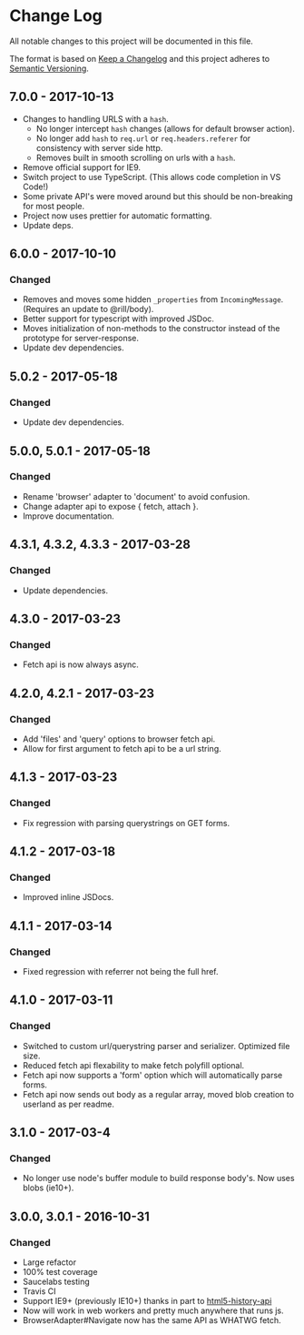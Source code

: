 # Change Log
All notable changes to this project will be documented in this file.

The format is based on [Keep a Changelog](http://keepachangelog.com/)
and this project adheres to [Semantic Versioning](http://semver.org/).

## 7.0.0 - 2017-10-13
- Changes to handling URLS with a `hash`.
  * No longer intercept `hash` changes (allows for default browser action).
  * No longer add `hash` to `req.url` or `req.headers.referer` for consistency with server side http.
  * Removes built in smooth scrolling on urls with a `hash`.
- Remove official support for IE9.
- Switch project to use TypeScript. (This allows code completion in VS Code!)
- Some private API's were moved around but this should be non-breaking for most people.
- Project now uses prettier for automatic formatting.
- Update deps.

## 6.0.0 - 2017-10-10
### Changed
- Removes and moves some hidden `_properties` from `IncomingMessage`. (Requires an update to @rill/body).
- Better support for typescript with improved JSDoc.
- Moves initialization of non-methods to the constructor instead of the prototype for server-response.
- Update dev dependencies.

## 5.0.2 - 2017-05-18
### Changed
- Update dev dependencies.

## 5.0.0, 5.0.1 - 2017-05-18
### Changed
- Rename 'browser' adapter to 'document' to avoid confusion.
- Change adapter api to expose { fetch, attach }.
- Improve documentation.

## 4.3.1, 4.3.2, 4.3.3 - 2017-03-28
### Changed
- Update dependencies.

## 4.3.0 - 2017-03-23
### Changed
- Fetch api is now always async.

## 4.2.0, 4.2.1 - 2017-03-23
### Changed
- Add 'files' and 'query' options to browser fetch api.
- Allow for first argument to fetch api to be a url string.

## 4.1.3 - 2017-03-23
### Changed
- Fix regression with parsing querystrings on GET forms.

## 4.1.2 - 2017-03-18
### Changed
- Improved inline JSDocs.

## 4.1.1 - 2017-03-14
### Changed
- Fixed regression with referrer not being the full href.

## 4.1.0 - 2017-03-11
### Changed
- Switched to custom url/querystring parser and serializer. Optimized file size.
- Reduced fetch api flexability to make fetch polyfill optional.
- Fetch api now supports a 'form' option which will automatically parse forms.
- Fetch api now sends out body as a regular array, moved blob creation to userland as per readme.

## 3.1.0 - 2017-03-4
### Changed
- No longer use node's buffer module to build response body's. Now uses blobs (ie10+).


## 3.0.0, 3.0.1 - 2016-10-31
### Changed
- Large refactor
- 100% test coverage
- Saucelabs testing
- Travis CI
- Support IE9+ (previously IE10+) thanks in part to [html5-history-api](https://github.com/devote/HTML5-History-API)
- Now will work in web workers and pretty much anywhere that runs js.
- BrowserAdapter#Navigate now has the same API as WHATWG fetch.
